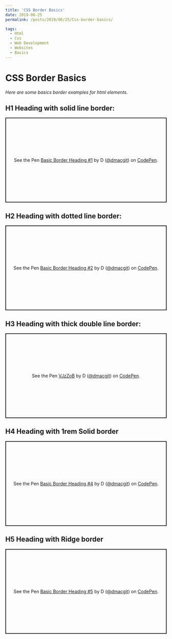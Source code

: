 ```yaml
---
title: 'CSS Border Basics'
date: 2019-06-25
permalink: /posts/2019/06/25/Css-border-basics/

tags:
  - Html
  - Css
  - Web Development
  - Websites
  - Basics
---
```


# CSS Border Basics

_Here are some basics border examples for html elements._

## H1 Heading with solid line border:

<p class="codepen" data-height="265" data-theme-id="dark" data-default-tab="css,result" data-user="dmacgit" data-slug-hash="orevyo" style="height: 265px; box-sizing: border-box; display: flex; align-items: center; justify-content: center; border: 2px solid; margin: 1em 0; padding: 1em;" data-pen-title="Basic Border Heading #1">
  <span>See the Pen <a href="https://codepen.io/dmacgit/pen/orevyo/">
  Basic Border Heading #1</a> by D (<a href="https://codepen.io/dmacgit">@dmacgit</a>)
  on <a href="https://codepen.io">CodePen</a>.</span>
</p>
<script async src="https://static.codepen.io/assets/embed/ei.js"></script>

## H2 Heading with dotted line border:

<p class="codepen" data-height="265" data-theme-id="dark" data-default-tab="css,result" data-user="dmacgit" data-slug-hash="bPrbOP" style="height: 265px; box-sizing: border-box; display: flex; align-items: center; justify-content: center; border: 2px solid; margin: 1em 0; padding: 1em;" data-pen-title="Basic Border Heading #2">
  <span>See the Pen <a href="https://codepen.io/dmacgit/pen/bPrbOP/">
  Basic Border Heading #2</a> by D (<a href="https://codepen.io/dmacgit">@dmacgit</a>)
  on <a href="https://codepen.io">CodePen</a>.</span>
</p>
<script async src="https://static.codepen.io/assets/embed/ei.js"></script>

## H3 Heading with thick double line border:

<p class="codepen" data-height="265" data-theme-id="dark" data-default-tab="css,result" data-user="dmacgit" data-slug-hash="VJzZoB" style="height: 265px; box-sizing: border-box; display: flex; align-items: center; justify-content: center; border: 2px solid; margin: 1em 0; padding: 1em;" data-pen-title="VJzZoB">
  <span>See the Pen <a href="https://codepen.io/dmacgit/pen/VJzZoB/">
  VJzZoB</a> by D (<a href="https://codepen.io/dmacgit">@dmacgit</a>)
  on <a href="https://codepen.io">CodePen</a>.</span>
</p>
<script async src="https://static.codepen.io/assets/embed/ei.js"></script>

## H4 Heading with 1rem Solid border

<p class="codepen" data-height="265" data-theme-id="dark" data-default-tab="css,result" data-user="dmacgit" data-slug-hash="EBvxjw" style="height: 265px; box-sizing: border-box; display: flex; align-items: center; justify-content: center; border: 2px solid; margin: 1em 0; padding: 1em;" data-pen-title="Basic Border Heading #4">
  <span>See the Pen <a href="https://codepen.io/dmacgit/pen/EBvxjw/">
  Basic Border Heading #4</a> by D (<a href="https://codepen.io/dmacgit">@dmacgit</a>)
  on <a href="https://codepen.io">CodePen</a>.</span>
</p>
<script async src="https://static.codepen.io/assets/embed/ei.js"></script>

## H5 Heading with Ridge border

<p class="codepen" data-height="265" data-theme-id="dark" data-default-tab="css,result" data-user="dmacgit" data-slug-hash="JQyjXL" style="height: 265px; box-sizing: border-box; display: flex; align-items: center; justify-content: center; border: 2px solid; margin: 1em 0; padding: 1em;" data-pen-title="Basic Border Heading #5">
  <span>See the Pen <a href="https://codepen.io/dmacgit/pen/JQyjXL/">
  Basic Border Heading #5</a> by D (<a href="https://codepen.io/dmacgit">@dmacgit</a>)
  on <a href="https://codepen.io">CodePen</a>.</span>
</p>
<script async src="https://static.codepen.io/assets/embed/ei.js"></script>